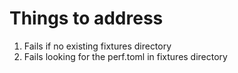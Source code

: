 # Things to address

1. Fails if no existing fixtures directory
2. Fails looking for the perf.toml in fixtures directory